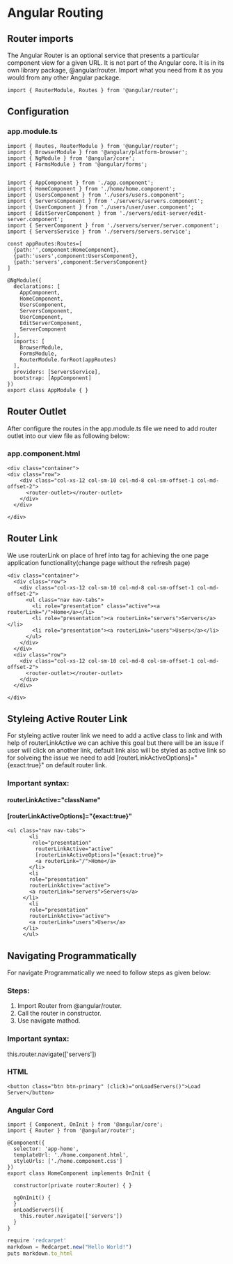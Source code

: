 # Angular Routing

## Router imports

The Angular Router is an optional service that presents a particular component view for a given URL. It is not part of the Angular core. It is in its own library package, @angular/router. Import what you need from it as you would from any other Angular package.
```
import { RouterModule, Routes } from '@angular/router';
```

## Configuration

### app.module.ts
```
import { Routes, RouterModule } from '@angular/router';
import { BrowserModule } from '@angular/platform-browser';
import { NgModule } from '@angular/core';
import { FormsModule } from '@angular/forms';


import { AppComponent } from './app.component';
import { HomeComponent } from './home/home.component';
import { UsersComponent } from './users/users.component';
import { ServersComponent } from './servers/servers.component';
import { UserComponent } from './users/user/user.component';
import { EditServerComponent } from './servers/edit-server/edit-server.component';
import { ServerComponent } from './servers/server/server.component';
import { ServersService } from './servers/servers.service';

const appRoutes:Routes=[
  {path:'',component:HomeComponent},
  {path:'users',component:UsersComponent},
  {path:'servers',component:ServersComponent}
]

@NgModule({
  declarations: [
    AppComponent,
    HomeComponent,
    UsersComponent,
    ServersComponent,
    UserComponent,
    EditServerComponent,
    ServerComponent
  ],
  imports: [
    BrowserModule,
    FormsModule,
    RouterModule.forRoot(appRoutes)
  ],
  providers: [ServersService],
  bootstrap: [AppComponent]
})
export class AppModule { }

```
## Router Outlet
After configure the routes in the app.module.ts file we need to add router outlet into our view file as following below:

### app.component.html
```
<div class="container">
<div class="row">
    <div class="col-xs-12 col-sm-10 col-md-8 col-sm-offset-1 col-md-offset-2">
      <router-outlet></router-outlet>
    </div>
  </div>

</div>

```

## Router Link
We use routerLink on place of href into <a> tag for achieving the one page application functionality(change page without the refresh page) 

```
<div class="container">
  <div class="row">
    <div class="col-xs-12 col-sm-10 col-md-8 col-sm-offset-1 col-md-offset-2">
      <ul class="nav nav-tabs">
        <li role="presentation" class="active"><a routerLink="/">Home</a></li>
        <li role="presentation"><a routerLink="servers">Servers</a></li>
        <li role="presentation"><a routerLink="users">Users</a></li>
      </ul>
    </div>
  </div>
  <div class="row">
    <div class="col-xs-12 col-sm-10 col-md-8 col-sm-offset-1 col-md-offset-2">
      <router-outlet></router-outlet>
    </div>
  </div>

</div>

```

## Styleing Active Router Link
For styleing active router link we need to add a active class to link and with help of routerLinkActive we can achive this goal but there will be an issue if user will click on another link, default link also will be styled as active link so for solveing the issue we need to add [routerLinkActiveOptions]="{exact:true}" on default router link.

### Important syntax:
#### routerLinkActive="className"
#### [routerLinkActiveOptions]="{exact:true}"

 ```
 <ul class="nav nav-tabs">
        <li
         role="presentation"
          routerLinkActive="active" 
          [routerLinkActiveOptions]="{exact:true}">
          <a routerLink="/">Home</a>
        </li>
        <li 
        role="presentation" 
        routerLinkActive="active">
        <a routerLink="servers">Servers</a>
      </li>
        <li 
        role="presentation" 
        routerLinkActive="active">
        <a routerLink="users">Users</a>
      </li>
      </ul>
```
## Navigating Programmatically
For navigate Programmatically we need to follow steps as given below:

### Steps:

1. Import Router from @angular/router.
2. Call the router in constructor.
3. Use navigate mathod.

### Important syntax:
this.router.navigate(['servers'])

### HTML
```
<button class="btn btn-primary" (click)="onLoadServers()">Load Server</button>
```
### Angular Cord

```
import { Component, OnInit } from '@angular/core';
import { Router } from '@angular/router';

@Component({
  selector: 'app-home',
  templateUrl: './home.component.html',
  styleUrls: ['./home.component.css']
})
export class HomeComponent implements OnInit {

  constructor(private router:Router) { }

  ngOnInit() {
  }
  onLoadServers(){
    this.router.navigate(['servers'])
  }
}

```
```javascript
require 'redcarpet'
markdown = Redcarpet.new("Hello World!")
puts markdown.to_html
```